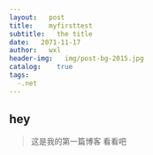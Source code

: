 ```yaml
---
layout:   post
title:    myfirsttest
subtitle:   the title
date:   2071-11-17
author:   wxl
header-img:   img/post-bg-2015.jpg
catalog:    true
tags:
  -.net
---
```


## hey
>这是我的第一篇博客
看看吧
